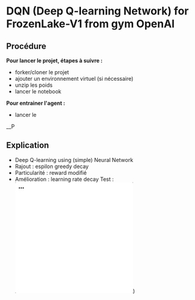 # DQN (Deep Q-learning Network) for FrozenLake-V1 from gym OpenAI

## Procédure

__Pour lancer le projet, étapes à suivre :__
- forker/cloner le projet 
- ajouter un environnement virtuel (si nécessaire)
- unzip les poids 
- lancer le notebook 

__Pour entrainer l'agent :__
- lancer le

__P

## Explication
- Deep Q-learning using (simple) Neural Network
- Rajout : espilon greedy decay 
- Particularité : reward modifié
- Amélioration : learning rate decay
Test :  
![](https://github.com/Dvdzh/Frozen_lake/blob/b29359438bc9b0071e0f7a68f2ddf09dd9757149/FrozenLake_train.gif))
